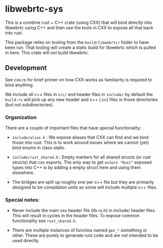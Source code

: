 # libwebrtc-sys

This is a combine rust + C++ crate (using CXX) that will bind directly into libwebrtc using C++ and then use the tools in CXX to expose all that back into rust.

This package relies on tooling from the `build/libwebrtc/` folder to have been run. That tooling will create a static build for libwebrtc which is pulled in here. This crate will *not* build libwebrtc.

## Development

See cxx.rs for brief primer on how CXX works as familiarity is required to bind anything.

We include all c++ files in `src/` and header files in `include/` by default the `build.rs` will pick up any new header and c++ (.cc) files in those directories (but not subdirectories).

### Organization

There are a couple of important files that have special functionality:

 - `include/alias.h` : We expose aliases that CXX can find and we bind those into rust. This is to work around issues where we cannot (yet) bind enums in class static. 

  - `include/rust_shared.h` : Empty markers for all shared structs (or rust structs) that cxx exports. The only way to get `extern "Rust"` exposed types into C++ is by adding a empty struct here and using them elsewhere. 

  - The bridges are split up roughly one per c++ file but they are primarily designed to be compilation units so some will include multiple c++ files.


### Special notes:

 - Never include the main cxx header file (lib.rs.h) in include/ header files. This will result in cycles in the header files. To expose common functionality see `rust_shared.h`.

 - There are multiple instances of functios named `gen_*` something or other. These are purely to generate rust code and are not intended to be used directly.